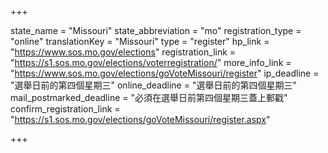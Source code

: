 +++

state_name = "Missouri"
state_abbreviation = "mo"
registration_type = "online"
translationKey = "Missouri"
type = "register"
hp_link = "https://www.sos.mo.gov/elections"
registration_link = "https://s1.sos.mo.gov/elections/voterregistration/"
more_info_link = "https://www.sos.mo.gov/elections/goVoteMissouri/register"
ip_deadline = "選舉日前的第四個星期三"
online_deadline = "選舉日前的第四個星期三"
mail_postmarked_deadline = "必須在選舉日前第四個星期三蓋上郵戳"
confirm_registration_link = "https://s1.sos.mo.gov/elections/goVoteMissouri/register.aspx"

+++
